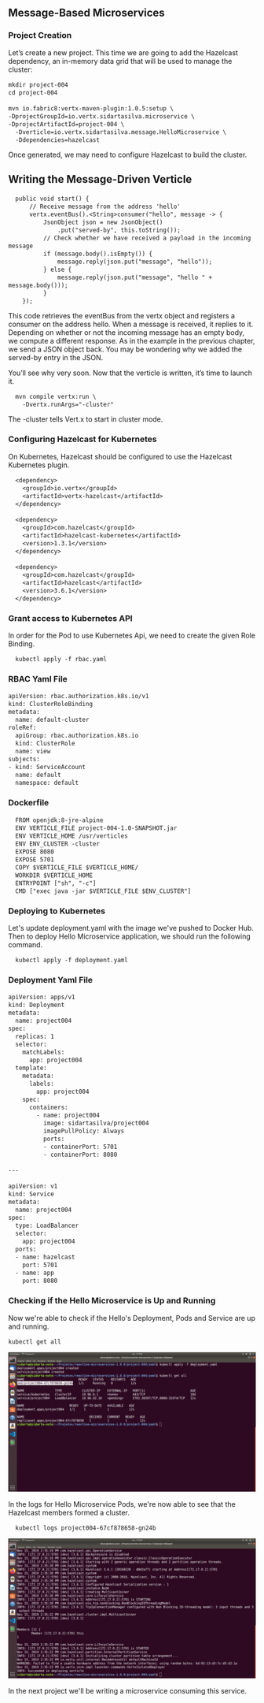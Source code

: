 ## Message-Based Microservices

### Project Creation

Let’s create a new project. This time we are going to add the Hazelcast dependency, an in-memory data grid that will be used to manage the cluster:

    mkdir project-004
    cd project-004

    mvn io.fabric8:vertx-maven-plugin:1.0.5:setup \
    -DprojectGroupId=io.vertx.sidartasilva.microservice \
    -DprojectArtifactId=project-004 \
      -Dverticle=io.vertx.sidartasilva.message.HelloMicroservice \
      -Ddependencies=hazelcast


Once generated, we may need to configure Hazelcast to build the cluster.


## Writing the Message-Driven Verticle


      public void start() {
          // Receive message from the address 'hello'
          vertx.eventBus().<String>consumer("hello", message -> {
              JsonObject json = new JsonObject()
                  .put("served-by", this.toString());
              // Check whether we have received a payload in the incoming message
              if (message.body().isEmpty()) {
                  message.reply(json.put("message", "hello"));
              } else {
                  message.reply(json.put("message", "hello " + message.body()));
              }
        });


This code retrieves the eventBus from the vertx object and registers a consumer on the address hello. When a message is received, it replies to it. Depending on whether or not the incoming message has an empty body, we compute a different response. As in the example in the previous chapter, we send a JSON object back. You may be wondering why we added the served-by entry in the JSON.

You’ll see why very soon. Now that the verticle is written, it’s time to launch it. 

      mvn compile vertx:run \ 
        -Dvertx.runArgs="-cluster" 

The -cluster tells Vert.x to start in cluster mode.


### Configuring Hazelcast for Kubernetes

On Kubernetes, Hazelcast should be configured to use the Hazelcast Kubernetes plugin.

      <dependency>
        <groupId>io.vertx</groupId>
        <artifactId>vertx-hazelcast</artifactId>
      </dependency>

      <dependency>
        <groupId>com.hazelcast</groupId>
        <artifactId>hazelcast-kubernetes</artifactId>
        <version>1.3.1</version>
      </dependency>
      
      <dependency>
        <groupId>com.hazelcast</groupId>
        <artifactId>hazelcast</artifactId>
        <version>3.6.1</version>
      </dependency>


### Grant access to Kubernetes API

In order for the Pod to use Kubernetes Api, we need to create the given Role Binding.


      kubectl apply -f rbac.yaml


### RBAC Yaml File 

    apiVersion: rbac.authorization.k8s.io/v1
    kind: ClusterRoleBinding
    metadata:
      name: default-cluster
    roleRef:
      apiGroup: rbac.authorization.k8s.io
      kind: ClusterRole
      name: view
    subjects:
    - kind: ServiceAccount
      name: default
      namespace: default


### Dockerfile

      FROM openjdk:8-jre-alpine
      ENV VERTICLE_FILE project-004-1.0-SNAPSHOT.jar
      ENV VERTICLE_HOME /usr/verticles
      ENV ENV_CLUSTER -cluster
      EXPOSE 8080
      EXPOSE 5701
      COPY $VERTICLE_FILE $VERTICLE_HOME/
      WORKDIR $VERTICLE_HOME
      ENTRYPOINT ["sh", "-c"]
      CMD ["exec java -jar $VERTICLE_FILE $ENV_CLUSTER"]


### Deploying to Kubernetes


Let's update deployment.yaml with the image we've pushed to Docker Hub. Then to deploy Hello Microservice application, we should run the following command.


      kubectl apply -f deployment.yaml


### Deployment Yaml File

    apiVersion: apps/v1
    kind: Deployment
    metadata:
      name: project004
    spec:
      replicas: 1 
      selector:
        matchLabels:
          app: project004
      template:
        metadata:
          labels:
            app: project004
        spec:
          containers:
            - name: project004
              image: sidartasilva/project004
              imagePullPolicy: Always
              ports:
              - containerPort: 5701
              - containerPort: 8080

    ---

    apiVersion: v1
    kind: Service
    metadata:
      name: project004
    spec:
      type: LoadBalancer
      selector:
        app: project004
      ports:
      - name: hazelcast
        port: 5701
      - name: app
        port: 8080


### Checking if the Hello Microservice is Up and Running

Now we're able to check if the Hello's Deployment, Pods and Service are up and running.

    kubectl get all


![](images/Captura-de-tela-de-2019-11-15-11-35-47.png "Checking the creation of Deployment, Pods and Service")



In the logs for Hello Microservice Pods, we're now able to see that the Hazelcast members formed a cluster.

      kubectl logs project004-67cf878658-gn24b


![](images/Captura-de-tela-de-2019-11-15-11-38-16.png "Checking that Hazelcast members formed a cluster")


In the next project we'll be writing a microservice consuming this service.



